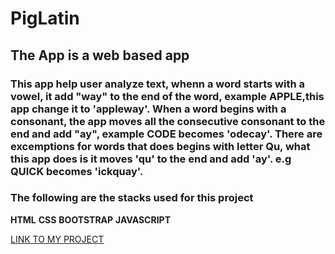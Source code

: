 # PigLatin
## The App is a web based app
### This app help user analyze text, whenn a word starts with a vowel, it add "way" to the end of the word, example APPLE,this app change it to 'appleway'. When a word begins with a consonant, the app moves all the consecutive consonant to the end and add "ay", example CODE becomes 'odecay'. There are excemptions for words that does begins with letter Qu, what this app does is it moves 'qu' to the end and add 'ay'. e.g QUICK becomes 'ickquay'.
 ### The following are the stacks used for this project
**HTML**
**CSS**
**BOOTSTRAP**
**JAVASCRIPT**

[LINK TO MY PROJECT](https://github.com/Ogunleyefemi/project.git)